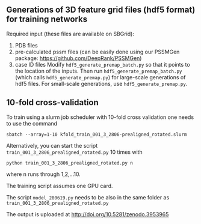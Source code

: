 ## Generations of 3D feature grid files (hdf5 format) for training networks
Required input (these files are available on SBGrid): 
1. PDB files
2. pre-calculated pssm files (can be easily done using our PSSMGen package: https://github.com/DeepRank/PSSMGen)
3. case ID files
Modify `hdf5_generate_premap_batch.py` so that it points to the location of the inputs. Then run `hdf5_generate_premap_batch.py` (which calls `hdf5_generate_premap.py`) for large-scale generations of hdf5 files. 
For small-scale generations, use `hdf5_generate_premap.py`. 

## 10-fold cross-validation 
To train using a slurm job scheduler with 10-fold cross validation one needs to use the command 

  ```sbatch --array=1-10 kfold_train_001_3_2806-prealigned_rotated.slurm```

Alternatively, you can start the script `train_001_3_2806_prealigned_rotated.py` 10 times with 

  ```python train_001_3_2806_prealigned_rotated.py n```

where n runs through 1,2,...10.

The training script assumes one GPU card.

The script `model_280619.py` needs to be also in the same folder as `train_001_3_2806_prealigned_rotated.py`

The output is uploaded at http://doi.org/10.5281/zenodo.3953965
